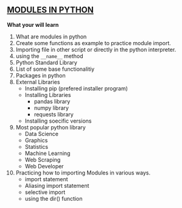 ## <u>MODULES IN PYTHON</u>

**What your will learn**

1. What are modules in python
2. Create some functions as example to practice module import.
3. Importing file in other script or directly in the python interpreter.
4. using the `__name__` method 
5. Python Standard Library
6. List of some base functionalitiy
7. Packages in python
8. External Libraries
    - Installing pip (prefered installer program)
    - Installing Libraries
        - pandas library
        - numpy library
        - requests library
    - Installing soecific versions
9. Most popular python library
    - Data Science
    - Graphics
    - Statistics
    - Machine Learning
    - Web Scraping 
    - Web Developer
10. Practicing how to importing Modules in various ways.
    - import statement
    - Aliasing import statement
    - selective import
    - using the dir() function 